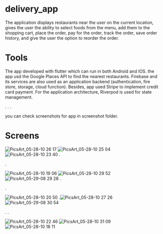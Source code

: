 # delivery_app

The application displays restaurants near the user on the current location, gives the user the ability to select foods from the menu, add them to the shopping cart, place the order, pay for the order, track the order, save order history, and give the user the option to reorder the order.

# Tools 
The app developed with flutter which can run in both Android and IOS. the app usd the Google Places API to find the nearest restaurants. Firebase and its services are also used as an application backend (authentication, fire store, storage, cloud function). Besides, app used Stripe to implement credit card payment. For the application architecture, Riverpod is used for state management.

. 
. 
. 

you can check screenshots for app in screenshot folder. 


# Screens 
![PicsArt_05-28-10 26 17](https://github.com/FadwaFouad/Delivery-App/assets/24944117/93e7c623-5f37-405b-a0fb-8152b550be57)
![PicsArt_05-28-10 25 04](https://github.com/FadwaFouad/Delivery-App/assets/24944117/60f1bf89-a871-4699-afad-56cf2faa7bcc)
![PicsArt_05-28-10 23 40](https://github.com/FadwaFouad/Delivery-App/assets/24944117/f2cef04c-cc9a-46b5-b5b3-4b8828d3aa20)
.

.

![PicsArt_05-28-10 19 06](https://github.com/FadwaFouad/Delivery-App/assets/24944117/1dd2bcec-9193-4977-9ce5-2749b87493e2)
![PicsArt_05-28-10 29 52](https://github.com/FadwaFouad/Delivery-App/assets/24944117/eff840ae-a8c2-4b03-b101-1e6a4bed89f0)
![PicsArt_05-29-08 29 28](https://github.com/FadwaFouad/Delivery-App/assets/24944117/69267dc1-aa01-42b7-896a-0e4460869807)
.

.

![PicsArt_05-28-10 20 50](https://github.com/FadwaFouad/Delivery-App/assets/24944117/772fb278-ac29-408a-8598-78fc49b08330)
.![PicsArt_05-28-10 27 26](https://github.com/FadwaFouad/Delivery-App/assets/24944117/c9873312-f367-4cef-b593-737ec51c93f4)
![PicsArt_05-29-08 30 54](https://github.com/FadwaFouad/Delivery-App/assets/24944117/c1413636-f6e3-409d-9d53-03d9391fdce3)

.
.

![PicsArt_05-28-10 22 46](https://github.com/FadwaFouad/Delivery-App/assets/24944117/bce7a394-568f-440d-a154-5c20d2add0f9)
![PicsArt_05-28-10 31 09](https://github.com/FadwaFouad/Delivery-App/assets/24944117/e697c592-3566-4d12-98f7-4f58b7993513)
![PicsArt_05-28-10 18 11](https://github.com/FadwaFouad/Delivery-App/assets/24944117/e62df583-4a19-4e49-8c07-7aa9f5e8de78)
